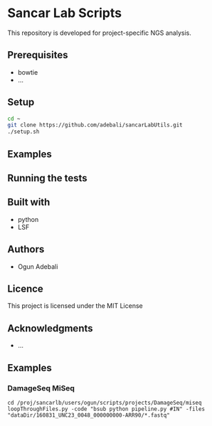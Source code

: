 # Sancar Lab Scripts

This repository is developed for project-specific NGS analysis.

## Prerequisites
  * bowtie
  * ...

## Setup
  ```bash
  cd ~
  git clone https://github.com/adebali/sancarLabUtils.git
  ./setup.sh
  ```
## Examples

## Running the tests

## Built with
  * python
  * LSF

## Authors
  * Ogun Adebali

## Licence
  This project is licensed under the MIT License

## Acknowledgments
  * ...


## Examples
### DamageSeq MiSeq
```
cd /proj/sancarlb/users/ogun/scripts/projects/DamageSeq/miseq
loopThroughFiles.py -code "bsub python pipeline.py #IN" -files "dataDir/160831_UNC23_0048_000000000-ARR90/*.fastq"

```

